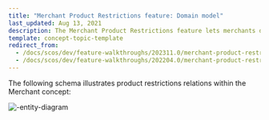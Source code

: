 ```yaml
---
title: "Merchant Product Restrictions feature: Domain model"
last_updated: Aug 13, 2021
description: The Merchant Product Restrictions feature lets merchants define what products are available to each of their B2B customers
template: concept-topic-template
redirect_from:
  - /docs/scos/dev/feature-walkthroughs/202311.0/merchant-product-restrictions-feature-walkthrough/merchant-product-restrictions-feature-walkthrough.html
  - /docs/scos/dev/feature-walkthroughs/202204.0/merchant-product-restrictions-feature-walkthrough/merchant-product-restrictions-feature-walkthrough.html
---
```



The following schema illustrates product restrictions relations within the Merchant<!-- add a link to the Merchant B2B Contracts feature walkthrough--> concept:

<div class="width-100">

![-entity-diagram](https://spryker.s3.eu-central-1.amazonaws.com/docs/Features/Company+Account+Management/Product+Restrictions+from+Merchant+to+Buyer/Product+Restrictions+from+Merchant+to+Buyer+Overview/product-restrictions-model.png)

</div>
